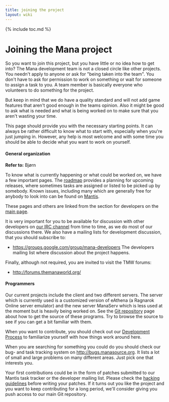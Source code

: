 ```yaml
---
title: joining the project
layout: wiki
---
```

{% include toc.md %}
#  Joining the Mana project

So you want to join this project, but you have little or no idea how to get into? The Mana development team is not a closed circle like other projects. You needn't apply to anyone or ask for "being taken into the team". You don't have to ask for permission to work on something or wait for someone to assign a task to you. A team member is basically everyone who volunteers to do something for the project.

But keep in mind that we do have a quality standard and will not add game features that aren't good enough in the teams opinion. Also it might be good to ask what is needed and what is being worked on to make sure that you aren't wasting your time.

This page should provide you with the necessary starting points. It can always be rather difficult to know what to start with, especially when you're just jumping in. However, any help is most welcome and with some time you should be able to decide what you want to work on yourself.

####  General organization
**Refer to:** Bjørn

To know what is currently happening or what could be worked on, we have a few important pages. The [roadmap](http://bugs.manasource.org/roadmap_page.php) provides a planning for upcoming releases, where sometimes tasks are assigned or listed to be picked up by somebody. Known issues, including many which are generally free for anybody to look into can be found on [Mantis](http://bugs.manasource.org).

These pages and others are linked from the section for developers on the [main page](start.html).

It is very important for you to be available for discussion with other developers on [our IRC channel](irc.html) from time to time, as we do most of our discussions there. We also have a mailing lists for development discussion, that you should subscribe to:

* https://groups.google.com/group/mana-developers The developers mailing list where discussion about the project happens.

Finally, although not required, you are invited to visit the TMW forums:

* http://forums.themanaworld.org/

####  Programmers

Our current projects include the client and two different servers. The server which is currently used is a customized version of eAthena (a Ragnarok Online server emulator) and the new server ManaServ which is less used at the moment but is heavily being worked on. See the [Git repository](git_repository.html) page about how to get the source of these programs. Try to browse the source to see if you can get a bit familiar with them.

When you want to contribute, you should check out our [Development Process](development_process.html) to familiarize yourself with how things work around here.

When you are searching for something you could do you should check our bug- and task tracking system on http://bugs.manasource.org. It lists a lot of small and large problems on many different areas. Just pick one that interests you.

Your first contributions could be in the form of patches submitted to our Mantis task tracker or the developer mailing list. Please check the [hacking guidelines](hacking.html) before writing your patches. If it turns out you like the project and you want to keep contributing for a long period, we'll consider giving you push access to our main Git repository.

